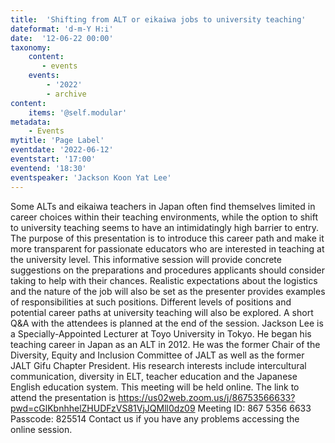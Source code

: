 ```yaml
---
title:  'Shifting from ALT or eikaiwa jobs to university teaching'
dateformat: 'd-m-Y H:i'
date:  '12-06-22 00:00'
taxonomy:
    content:
       - events
    events:
        - '2022' 
        - archive
content:
    items: '@self.modular'
metadata:
    - Events
mytitle: 'Page Label'
eventdate: '2022-06-12'
eventstart: '17:00'
eventend: '18:30'
eventspeaker: 'Jackson Koon Yat Lee'
---
```



Some ALTs and eikaiwa teachers in Japan often find themselves limited in career choices within their teaching environments, while the option to shift to university teaching seems to have an intimidatingly high barrier to entry. The purpose of this presentation is to introduce this career path and make it more transparent for passionate educators who are interested in teaching at the university level. This informative session will provide concrete suggestions on the preparations and procedures applicants should consider taking to help with their chances. Realistic expectations about the logistics and the nature of the job will also be set as the presenter provides examples of responsibilities at such positions. Different levels of positions and potential career paths at university teaching will also be explored. A short Q&A with the attendees is planned at the end of the session. 
Jackson Lee is a Specially-Appointed Lecturer at Toyo University in Tokyo. He began his teaching career in Japan as an ALT in 2012. He was the former Chair of the Diversity, Equity and Inclusion Committee of JALT as well as the former JALT Gifu Chapter President. His research interests include intercultural communication, diversity in ELT, teacher education and the Japanese English education system.
This meeting will be held online. The link to attend the presentation is
https://us02web.zoom.us/j/86753566633?pwd=cGlKbnhhelZHUDFzVS81VjJQMll0dz09
Meeting ID: 867 5356 6633
Passcode: 825514
Contact us if you have any problems accessing the online session.

